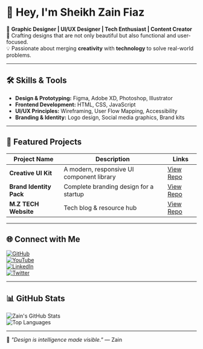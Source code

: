 # 👋 Hey, I'm Sheikh Zain Fiaz

🚀 **Graphic Designer | UI/UX Designer | Tech Enthusiast | Content Creator**  
🎨 Crafting designs that are not only beautiful but also functional and user-focused.  
💡 Passionate about merging **creativity** with **technology** to solve real-world problems.  

---

## 🛠️ Skills & Tools

- **Design & Prototyping:** Figma, Adobe XD, Photoshop, Illustrator  
- **Frontend Development:** HTML, CSS, JavaScript  
- **UI/UX Principles:** Wireframing, User Flow Mapping, Accessibility  
- **Branding & Identity:** Logo design, Social media graphics, Brand kits  

---

## 📌 Featured Projects

| Project Name       | Description | Links |
|--------------------|-------------|-------|
| **Creative UI Kit** | A modern, responsive UI component library | [View Repo](#) |
| **Brand Identity Pack** | Complete branding design for a startup | [View Repo](#) |
| **M.Z TECH Website** | Tech blog & resource hub | [View Repo](#) |

---

## 🌐 Connect with Me

[![GitHub](https://img.shields.io/badge/GitHub-sheikhzainfiaz-181717?style=for-the-badge&logo=github)](https://github.com/sheikhzainfiaz)  
[![YouTube](https://img.shields.io/badge/YouTube-M.Z%20TECH-FF0000?style=for-the-badge&logo=youtube)](https://www.youtube.com/mztech92)  
[![LinkedIn](https://img.shields.io/badge/LinkedIn-Profile-blue?style=for-the-badge&logo=linkedin)](#)  
[![Twitter](https://img.shields.io/badge/Twitter-@sheikhzainfiaz-1DA1F2?style=for-the-badge&logo=twitter)](https://x.com/sheikhzainfiaz)  

---

## 📊 GitHub Stats

![Zain's GitHub Stats](https://github-readme-stats.vercel.app/api?username=sheikhzainfiaz&show_icons=true&theme=radical)  
![Top Languages](https://github-readme-stats.vercel.app/api/top-langs/?username=sheikhzainfiaz&layout=compact&theme=radical)

---

💬 *"Design is intelligence made visible."* — Zain
